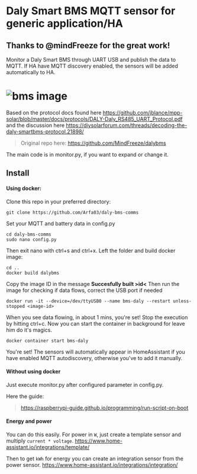 # Daly Smart BMS MQTT sensor for generic application/HA
## **Thanks to @mindFreeze for the great work!**
Monitor a Daly Smart BMS through UART USB and publish the data to MQTT. If HA have MQTT discovery enabled, the sensors will be added automatically to HA.

# ![bms image](https://sc01.alicdn.com/kf/H357b7272ba0344eabd0c33c20101d0c7N.jpg)

Based on the protocol docs found here https://github.com/jblance/mpp-solar/blob/master/docs/protocols/DALY-Daly_RS485_UART_Protocol.pdf and the discussion here https://diysolarforum.com/threads/decoding-the-daly-smartbms-protocol.21898/

> Original repo here: https://github.com/MindFreeze/dalybms

The main code is in monitor.py, if you want to expand or change it.

## Install

#### Using docker:

Clone this repo in your preferred directory:
```
git clone https://github.com/Arfa03/daly-bms-comms
```

Set your MQTT and battery data in config.py
```
cd daly-bms-comms
sudo nano config.py
```
Then exit nano with ctrl+s and ctrl+x.
Left the folder and build docker image:
```
cd ..
docker build dalybms
```
Copy the image ID in the message **Succesfully built >id<**
Then run the image for checking if data flows, correct the USB port if needed
```
docker run -it --device=/dev/ttyUSB0 --name bms-daly --restart unless-stopped <image-id>
```
When you see data flowing, in about 1 mins, you're set! Stop the execution by hitting ctrl+c.
Now you can start the container in background for leave him do it's magics.
```
docker container start bms-daly
```
You're set!
The sensors will automatically appear in HomeAssistant if you have enabled MQTT autodiscovery, otherwise you've to add it manually.

#### Without using docker
Just execute monitor.py after configured parameter in config.py.

Here the guide:
> https://raspberrypi-guide.github.io/programming/run-script-on-boot

#### Energy and power

You can do this easily. For power in `W`, just create a template sensor and multiply `current * voltage`. https://www.home-assistant.io/integrations/template/

Then to get `kWh` for energy you can create an integration sensor from the power sensor. https://www.home-assistant.io/integrations/integration/



